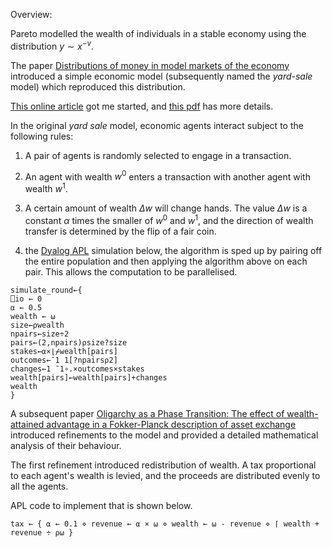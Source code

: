 

Overview:

Pareto modelled the wealth of individuals in a stable economy using the distribution $y \sim x^{-v}$.
	  
The paper [Distributions of money in model markets of the economy](https://arxiv.org/abs/cond-mat/0205221) introduced a simple economic model (subsequently named the *yard-sale* model) which reproduced this distribution.
  
[This online article](*https://pudding.cool/2022/12/yard-sale/) got me started, and
[this pdf](*https://b9370b48-a70c-49e9-88aa-0f98cc0a5df4.filesusr.com/ugd/cb3c27_bf9072f3634e43a0ac01921af71370bc.pdf*)
has more details.

In the original *yard sale* model, economic agents interact subject to the following rules:
1. A pair of agents is randomly selected to engage in a transaction. 
2. An agent with wealth $w^0$ enters a transaction with another agent with wealth $w^1$. 
3. A certain amount of wealth $\Delta w$ will change hands. The value $\Delta w$ is a constant $\alpha$ times the smaller of $w^0$ and $w^1$, and the direction of wealth transfer is determined by the flip of a fair coin.

4. the [Dyalog APL](https://www.dyalog.com/) simulation below, the algorithm is sped up by pairing off the entire population and then applying the algorithm above on each pair. This allows the computation to be parallelised.

```
simulate_round←{
⎕io ← 0
⍺ ← 0.5
wealth ← ⍵
size←⍴wealth
npairs←size÷2
pairs←(2,npairs)⍴size?size
stakes←⍺×⌊⌿wealth[pairs]
outcomes←¯1 1[?npairs⍴2]
changes←1 ¯1∘.×outcomes×stakes
wealth[pairs]←wealth[pairs]+changes
wealth
}
```

A subsequent paper [Oligarchy as a Phase Transition: The effect of wealth-attained advantage in a Fokker-Planck description of asset exchange](https://arxiv.org/abs/1511.00770) introduced refinements to the model and provided a detailed mathematical analysis of their behaviour.
  
The first refinement introduced redistribution of wealth. A tax proportional to each agent's wealth is levied, and the proceeds are distributed evenly to all the agents.
  
APL code to implement that is shown below.
  ```
  tax ← { ⍺ ← 0.1 ⋄ revenue ← ⍺ × ⍵ ⋄ wealth ← ⍵ - revenue ⋄ ⌈ wealth + revenue ÷ ⍴⍵ }
  ```

